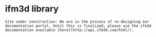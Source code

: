 # ifm3d library

```{admonition} News
Site under construction: We are in the process of re-designing our documentation portal. Until this is finalized, please use the ifm3d documentation available [here](http://api.ifm3d.com/html/).
```
